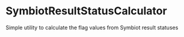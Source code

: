 # SymbiotResultStatusCalculator
Simple utility to calculate the flag values from Symbiot result statuses
